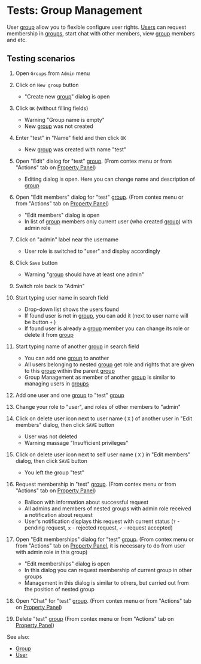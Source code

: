 <!-- TITLE: Tests: Group Management -->
<!-- SUBTITLE: -->

# Tests: Group Management

User [group](../entities/group.md) allow you to flexible configure user rights. [Users](user.md) can request membership 
in [groups](../entities/group.md), start chat with other members, view [group](../entities/group.md) members and etc.

## Testing scenarios

1. Open ```Groups``` from ```Admin``` menu

1. Click on ```New group``` button
   * "Create new [group](../entities/group.md)" dialog is open

1. Click ```OK``` (without filling fields)
   * Warning "Group name is empty"
   * New [group](../entities/group.md) was not created    
     
1. Enter "test" in "Name" field and then click ```OK```
   * New [group](../entities/group.md) was created with name "test"

1. Open "Edit" dialog for "test" [group](../entities/group.md). (From contex menu or from "Actions" tab on [Property Panel](../features/property-panel.md))
   * Editing dialog is open. Here you can change name and description of [group](../entities/group.md)

1. Open "Edit members" dialog for "test" [group](../entities/group.md). (From contex menu or from "Actions" tab on [Property Panel](../features/property-panel.md))
   * "Edit members" dialog is open
   * In list of [group](../entities/group.md) members only current user (who created [group](../entities/group.md)) with admin role

1. Click on "admin" label near the username
   * User role is switched to "user" and display accordingly
   
1. Click ```Save``` button 
   * Warning "[group](../entities/group.md) should have at least one admin"  
   
1. Switch role back to "Admin"

1. Start typing user name in search field
   * Drop-down list shows the users found
   * If found user is not in [group](../entities/group.md), you can add it (next to user name will be button ```+``` )
   * If found user is already a [group](../entities/group.md) member you can change its role or delete it from [group](../entities/group.md) 

1. Start typing name of another [group](../entities/group.md) in search field
   * You can add one [group](../entities/group.md) to another
   * All users belonging to nested [group](../entities/group.md) get role and rights that are given to this 
     [group](../entities/group.md) within the parent [group](../entities/group.md)
   * Group Management as member of another [group](../entities/group.md) is similar to managing users in [groups](../entities/group.md)

1. Add one user and one [group](../entities/group.md) to "test" [group](../entities/group.md)

1. Change your role to "user", and roles of other members to "admin"

1. Click on delete user icon next to user name ( ```X``` ) of another user in "Edit members" dialog, then click ```SAVE``` button
   * User was not deleted
   * Warning massage "Insufficient privileges"
   
1. Click on delete user icon next to self user name ( ```X``` ) in "Edit members" dialog, then click ```SAVE``` button
   * You left the group "test"

1. Request membership in "test" [group](../entities/group.md). (From contex menu or from "Actions" tab on [Property Panel](../features/property-panel.md))
   * Balloon with information about successful request
   * All admins and members of nested groups with admin role received a notification about request
   * User's notification displays this request with current status (```?``` - pending request, ```x``` - rejected request, ```✓``` - request accepted)

1. Open "Edit memberships" dialog for "test" [group](../entities/group.md). (From contex menu or from "Actions" tab 
   on [Property Panel](../features/property-panel.md), it is necessary to do from user with admin role in this group)
   * "Edit memberships" dialog is open
   * In this dialog you can request membership of current group in other groups
   * Management in this dialog is similar to others, but carried out from the position of nested group

1. Open "Chat" for "test" [group](../entities/group.md). (From contex menu or from "Actions" tab on [Property Panel](../features/property-panel.md))

1. Delete "test" [group](../entities/group.md) (From contex menu or from "Actions" tab on [Property Panel](../features/property-panel.md)) 
   
See also:
   * [Group](../entities/group.md)
   * [User](../entities/user.md)
